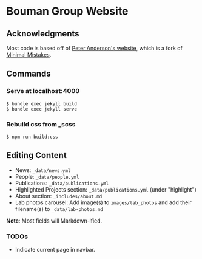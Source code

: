 # Bouman Group Website

## Acknowledgments
Most code is based off of [Peter Anderson's website](https://github.com/peteanderson80/peteanderson80.github.io),
which is a fork of [Minimal Mistakes](https://github.com/mmistakes/minimal-mistakes).

## Commands
### Serve at localhost:4000
```
$ bundle exec jekyll build
$ bundle exec jekyll serve
```

### Rebuild css from _scss
```
$ npm run build:css
```

## Editing Content
* News: `_data/news.yml`
* People: `_data/people.yml`
* Publications: `_data/publications.yml`
* Highlighted Projects section: `_data/publications.yml` (under "highlight")
* About section: `_includes/about.md`
* Lab photos carousel: Add image(s) to `images/lab_photos` and add their filename(s) to `_data/lab-photos.md`

**Note**: Most fields will Markdown-ified.

### TODOs
* Indicate current page in navbar.